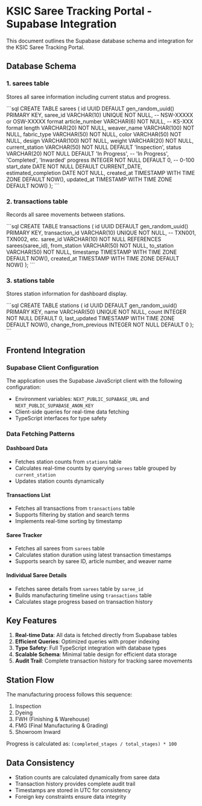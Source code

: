# KSIC Saree Tracking Portal - Supabase Integration

This document outlines the Supabase database schema and integration for the KSIC Saree Tracking Portal.

## Database Schema

### 1. sarees table
Stores all saree information including current status and progress.

\`\`\`sql
CREATE TABLE sarees (
  id UUID DEFAULT gen_random_uuid() PRIMARY KEY,
  saree_id VARCHAR(10) UNIQUE NOT NULL, -- NSW-XXXXX or OSW-XXXXX format
  article_number VARCHAR(6) NOT NULL, -- KS-XXX format
  length VARCHAR(20) NOT NULL,
  weaver_name VARCHAR(100) NOT NULL,
  fabric_type VARCHAR(50) NOT NULL,
  color VARCHAR(50) NOT NULL,
  design VARCHAR(100) NOT NULL,
  weight VARCHAR(20) NOT NULL,
  current_station VARCHAR(50) NOT NULL DEFAULT 'Inspection',
  status VARCHAR(20) NOT NULL DEFAULT 'In Progress', -- 'In Progress', 'Completed', 'Inwarded'
  progress INTEGER NOT NULL DEFAULT 0, -- 0-100
  start_date DATE NOT NULL DEFAULT CURRENT_DATE,
  estimated_completion DATE NOT NULL,
  created_at TIMESTAMP WITH TIME ZONE DEFAULT NOW(),
  updated_at TIMESTAMP WITH TIME ZONE DEFAULT NOW()
);
\`\`\`

### 2. transactions table
Records all saree movements between stations.

\`\`\`sql
CREATE TABLE transactions (
  id UUID DEFAULT gen_random_uuid() PRIMARY KEY,
  transaction_id VARCHAR(10) UNIQUE NOT NULL, -- TXN001, TXN002, etc.
  saree_id VARCHAR(10) NOT NULL REFERENCES sarees(saree_id),
  from_station VARCHAR(50) NOT NULL,
  to_station VARCHAR(50) NOT NULL,
  timestamp TIMESTAMP WITH TIME ZONE DEFAULT NOW(),
  created_at TIMESTAMP WITH TIME ZONE DEFAULT NOW()
);
\`\`\`

### 3. stations table
Stores station information for dashboard display.

\`\`\`sql
CREATE TABLE stations (
  id UUID DEFAULT gen_random_uuid() PRIMARY KEY,
  name VARCHAR(50) UNIQUE NOT NULL,
  count INTEGER NOT NULL DEFAULT 0,
  last_updated TIMESTAMP WITH TIME ZONE DEFAULT NOW(),
  change_from_previous INTEGER NOT NULL DEFAULT 0
);
\`\`\`

## Frontend Integration

### Supabase Client Configuration
The application uses the Supabase JavaScript client with the following configuration:

- Environment variables: `NEXT_PUBLIC_SUPABASE_URL` and `NEXT_PUBLIC_SUPABASE_ANON_KEY`
- Client-side queries for real-time data fetching
- TypeScript interfaces for type safety

### Data Fetching Patterns

#### Dashboard Data
- Fetches station counts from `stations` table
- Calculates real-time counts by querying `sarees` table grouped by `current_station`
- Updates station counts dynamically

#### Transactions List
- Fetches all transactions from `transactions` table
- Supports filtering by station and search terms
- Implements real-time sorting by timestamp

#### Saree Tracker
- Fetches all sarees from `sarees` table
- Calculates station duration using latest transaction timestamps
- Supports search by saree ID, article number, and weaver name

#### Individual Saree Details
- Fetches saree details from `sarees` table by `saree_id`
- Builds manufacturing timeline using `transactions` table
- Calculates stage progress based on transaction history

## Key Features

1. **Real-time Data**: All data is fetched directly from Supabase tables
2. **Efficient Queries**: Optimized queries with proper indexing
3. **Type Safety**: Full TypeScript integration with database types
4. **Scalable Schema**: Minimal table design for efficient data storage
5. **Audit Trail**: Complete transaction history for tracking saree movements

## Station Flow
The manufacturing process follows this sequence:
1. Inspection
2. Dyeing  
3. FWH (Finishing & Warehouse)
4. FMG (Final Manufacturing & Grading)
5. Showroom Inward

Progress is calculated as: `(completed_stages / total_stages) * 100`

## Data Consistency
- Station counts are calculated dynamically from saree data
- Transaction history provides complete audit trail
- Timestamps are stored in UTC for consistency
- Foreign key constraints ensure data integrity
